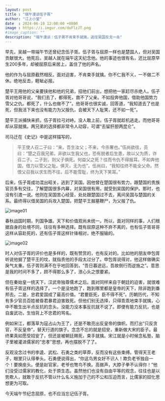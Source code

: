 ```yaml
---
layout: post
title : "端午漫谈伍子胥"
author: "江上小堂"
date  : 2024-06-10 12:00:00 +0800
image : https://i.imgur.com/duFlzJT.png
#image_caption: ""
description: "端午漫谈：伍子胥不肯束手就擒，逃往吴国反戈一击"
---
```


早先，吴越一带端午节还曾纪念伍子胥。伍子胥与屈原一样也是楚国人，但对吴国贡献很大。他死后，吴越人就在端午这天纪念他。他的事迹也很有名，还比屈原早生200多年，却被屈原后来居上，盖住了他的声名。

<!--more-->

他的作为与屈原截然相反。面对迫害，不肯束手就擒。你不仁我不义，一不做二不休。绝地反击，睚眦必报。

楚平王用他的父亲要挟他和他的兄弟，招他们前出，想把他一家赶尽杀绝人。伍子胥对他哥哥说，“我们去了，都得死，救不了父亲。不如投奔他国，借助他国势力雪父之仇。都死了，什么也做不了”。他哥哥也很实诚，回答道，“我知道去了也是死，但我活下来也没有能力为父报仇，会被天下人耻笑，还不如一死”。

楚平王派捕快来抓，伍子胥拉弓对峙。没人敢上前，伍子胥就趁机逃走。而他哥哥却从容就擒。两兄弟的选择都非常令人动容，可谓“去留肝胆两昆仑”。

司马迁在《史记》中是这样描写的，

> 平王使人召二子曰：“来，吾生汝父；不来，今杀奢也。”伍尚欲往，员曰：“楚之召我兄弟，非欲以生我父也，恐有脱者后生患，故以父为质，诈召二子。二子到，则父子俱死。何益父之死？往而令仇不得报耳。不如奔他国，借力以雪父之耻。俱灭，无为也”。伍尚曰，“我知往终不能全父命。然恨父召我以求生而不往，后不能雪耻，终为天下笑耳。”

后来，伍子胥成功混出昭关，逃到了吴国。因他曾在楚国很有势力，跟楚国的贵族官员多有交往，了解楚国很多内幕，对吴国很有用，就受到吴国的保护。那时，也没有引渡一说。他则在吴国苦心经营，处处跟楚国过不去，离间吴国与楚国的关系。最终得以借吴国的兵攻入楚国，把楚平王掘墓鞭尸，为父报了仇。

![image01](https://i.imgur.com/wP8LUJ7.png)

春秋战国时期，列国争雄。天下和价值观尚未统一。所以，面对同样的事，人们根据自身的处境不同，往往有多种选择。既有屈原这种不弃不离的，也有伍子胥哥哥这样从容赴死的，还有伍子胥这样针锋相对，绝不服输的。

![image02](https://i.imgur.com/Zidegzc.png)

时人对伍子胥的评价也是多样的，既有赞赏的，也有反对的。比如他的朋友申包胥听说他掘了楚平王的坟，就指责他的手段太过分了。申包胥说得对，他这样做确实戾气太重。伍子胥则满不在乎地回答到，“吾日暮途远，吾故倒行而逆施之”。意思是我的时间不多了，顾不得那么多了，泄心头之恨要紧。

但在秦始皇一统天下，汉武帝独尊儒术之后。面对同样来自于朝廷的迫害，就很难有伍子胥这样的选择了。一个是没地跑了，跑到哪里都是皇帝的天下，除非跑到番邦去。二是，忠君爱国成了最高价值。“君要臣死，臣不得不死”。历朝历代，不知有多少官员百姓被昏君暴君迫害致死。但他们别无选择，只得乖乖地束手就擒，心中不敢生出半点反抗的念头。没能力没本事反抗就不说了。即便有能力反抗，也是自废武功，生怕背上不忠君的骂名。

例如宋江，都落草为寇占山为王了，还是不敢亮出反皇帝的旗帜。而打出“只反贪官，不反皇帝”，替天行道的旗子。念念不忘的就是招安，重新做大宋的臣子。最终果真如愿受招安了，但还是被朝廷赐死，束手就擒。宋江就是小时候念私塾，脑子里被灌进儒家的“忠孝”思想，再也摆脱不了了。

反观没念过书的李逵、武松、石勇之类的草莽，反而没有这些束缚。管得天王老子，眼里只认得拳头。石勇便说得出，“你这鸟男女好不识人！欺负老爷独自一个！要换座头。便是赵官家，老爷也彆鸟不换。高做声，大脖子拳不认得你！”他们没受过儒家的教化，处于原生态。虽然他们也没有自由平等的观念，往往也是以势欺人，就敢于反抗不管以什么名义施加于己的不公和压迫而言，比儒家的奴化思想更为可取。

今天端午节纪念屈原，也不应当忘记伍子胥。

<!--END-->